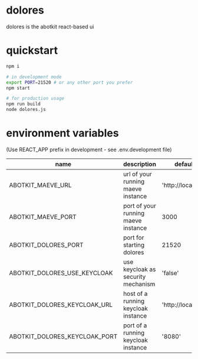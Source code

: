 # dolores
dolores is the abotkit react-based ui 

# quickstart

```zsh
npm i

# in development mode
export PORT=21520 # or any other port you prefer
npm start

# for production usage
npm run build
node dolores.js
```

# environment variables

(Use REACT_APP prefix in development - see .env.development file)

|         name        |        description             |    default                          |
|---------------------|--------------------------------|-------------------------------------|
| ABOTKIT_MAEVE_URL | url of your running maeve instance  |   'http://localhost'   |
| ABOTKIT_MAEVE_PORT | port of your running maeve instance  |   3000               |
| ABOTKIT_DOLORES_PORT | port for starting dolores  |   21520               |
| ABOTKIT_DOLORES_USE_KEYCLOAK | use keycloak as security mechanism | 'false' |
| ABOTKIT_DOLORES_KEYCLOAK_URL | host of a running keycloak instance | 'http://localhost' |
| ABOTKIT_DOLORES_KEYCLOAK_PORT | port of a running keycloak instance | '8080' |
